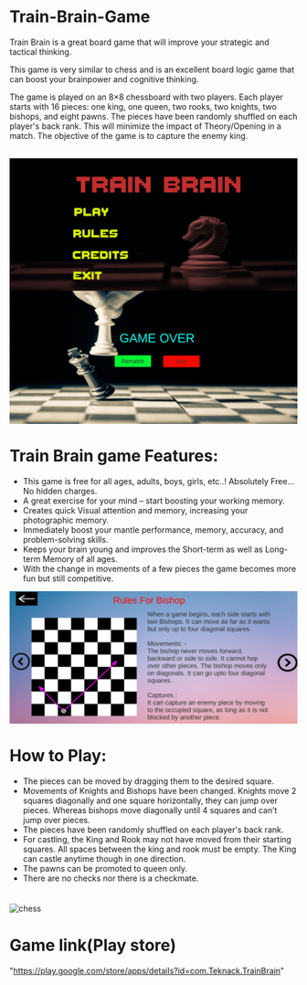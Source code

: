 # Train-Brain-Game

Train Brain is a great board game that will improve your strategic and tactical thinking.

This game is very similar to chess and is an excellent board logic game that can boost your brainpower and cognitive thinking.

The game is played on an 8×8 chessboard with two players. Each player starts with 16 pieces: one king, one queen, two rooks, two knights, two bishops, and eight pawns. The pieces have been randomly shuffled on each player's back rank. This will minimize the impact of Theory/Opening in a match. The objective of the game is to capture the enemy king.

<br />




<img align="middle" alt="chess" width="650px" src="TrainBrain2.jpg" />


<img align="middle" alt="chess" width="650px" src="/TrainBrain3.jpg" />


<br />


# Train Brain game Features:

* This game is free for all ages, adults, boys, girls, etc..! Absolutely Free…No hidden charges.
* A great exercise for your mind – start boosting your working memory.
* Creates quick Visual attention and memory, increasing your photographic memory.
* Immediately boost your mantle performance, memory, accuracy, and problem-solving skills.
* Keeps your brain young and improves the Short-term as well as Long-term Memory of all ages.
* With the change in movements of a few pieces the game becomes more fun but still competitive.



<img align="middle" alt="chess" width="650px" src="/TrainBrain1.jpg" />

<br />

# How to Play:

* The pieces can be moved by dragging them to the desired square.
* Movements of Knights and Bishops have been changed. Knights move 2 squares diagonally and one square horizontally, they can jump over pieces. Whereas bishops move diagonally until 4 squares and can’t jump over pieces.
* The pieces have been randomly shuffled on each player's back rank.
* For castling, the King and Rook may not have moved from their starting squares. All spaces between the king and rook must be empty. The King can castle anytime though in one direction.
* The pawns can be promoted to queen only.
* There are no checks nor there is a checkmate.

<br />


<img align="middle" alt="chess" width="650px" src="/TrainBrain4.png" />

<br />

# Game link(Play store)

"https://play.google.com/store/apps/details?id=com.Teknack.TrainBrain"



